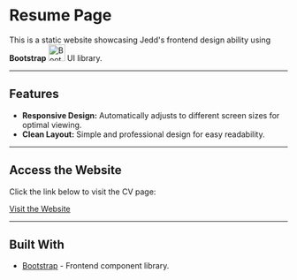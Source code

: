 # Resume Page

This is a static website showcasing Jedd's frontend design ability using **Bootstrap** <img src="https://upload.wikimedia.org/wikipedia/commons/b/b2/Bootstrap_logo.svg" alt="Bootstrap Logo" style="width: 30px; height: auto;"> UI library.

---

## Features
- **Responsive Design:** Automatically adjusts to different screen sizes for optimal viewing.
- **Clean Layout:** Simple and professional design for easy readability.

---

## Access the Website
Click the link below to visit the CV page:

[Visit the Website](https://jeddiot.github.io/persona;-website/)

---

## Built With
- [Bootstrap](https://getbootstrap.com/) - Frontend component library.
